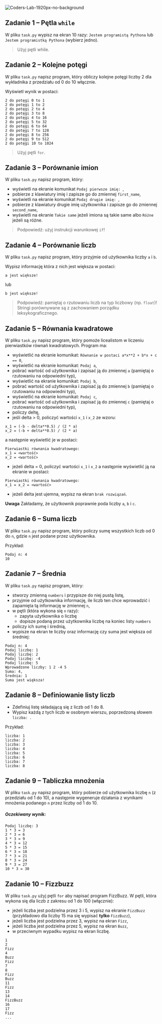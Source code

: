 ![Coders-Lab-1920px-no-background](https://user-images.githubusercontent.com/30623667/104709394-2cabee80-571f-11eb-9518-ea6a794e558e.png)


## Zadanie 1 &ndash; Pętla `while`

W pliku `task.py` wypisz na ekran 10 razy: `Jestem programistą Pythona` lub `Jestem programistką Pythona` (wybierz jedno).

> Użyj pętli while.


## Zadanie 2 &ndash; Kolejne potęgi

W pliku `task.py` napisz program, który obliczy kolejne potęgi liczby 2 dla wykładnika z przedziału od 0 do 10 włącznie.

Wyświetl wynik w postaci:
```
2 do potęgi 0 to 1
2 do potęgi 1 to 2
2 do potęgi 2 to 4
2 do potęgi 3 to 8
2 do potęgi 4 to 16
2 do potęgi 5 to 32
2 do potęgi 6 to 64
2 do potęgi 7 to 128
2 do potęgi 8 to 256
2 do potęgi 9 to 512
2 do potęgi 10 to 1024
```

> Użyj pętli `for`.


## Zadanie 3 &ndash; Porównanie imion

W pliku `task.py` napisz program, który:

* wyświetli na ekranie komunikat `Podaj pierwsze imię: `,
* pobierze z klawiatury imię i zapisze go do zmiennej `first_name`,
* wyświetli na ekranie komunikat `Podaj drugie imię: `,
* pobierze z klawiatury drugie imię użytkownika i zapisze go do zmiennej `second_name`,
* wyświetli na ekranie `Takie same` jeżeli imiona są takie same albo `Różne` jeżeli są różne.

> Podpowiedź: użyj instrukcji warunkowej `if`!


## Zadanie 4 &ndash; Porównanie liczb

W pliku `task.py` napisz program, który przyjmie od użytkownika liczby `a` i `b`.

Wypisz informację która z nich jest większa w postaci:
```
a jest większe!
```
lub
```
b jest większe!
```

> Podpowiedź: pamiętaj o rzutowaniu liczb na typ liczbowy (np. `float`)!
> Stringi porównywane są z zachowaniem porządku leksykograficznego.


## Zadanie 5 &ndash; Równania kwadratowe

W pliku `task.py` napisz program, który pomoże licealistom w liczeniu pierwiastków równań kwadratowych. Program ma:

* wyświetlić na ekranie komunikat: `Równanie w postaci a*x**2 + b*x + c == 0`,
* wyświetlić na ekranie komunikat: `Podaj a`,
* pobrać wartość od użytkownika i zapisać ją do zmiennej `a` (pamiętaj o rzutowaniu na odpowiedni typ),
* wyświetlić na ekranie komunikat: `Podaj b`,
* pobrać wartość od użytkownika i zapisać ją do zmiennej `b` (pamiętaj o rzutowaniu na odpowiedni typ),
* wyświetlić na ekranie komunikat: `Podaj c`,
* pobrać wartość od użytkownika i zapisać ją do zmiennej `c` (pamiętaj o rzutowaniu na odpowiedni typ),
* policzy deltę,
* jeśli delta > 0, policzyć wartości `x_1` i `x_2` ze wzoru:
```
x_1 = (-b - delta**0.5) / (2 * a)
x_2 = (-b + delta**0.5) / (2 * a)
```
a następnie wyświetlić je w postaci:
```
Pierwiastki równania kwadratowego:
x_1 = <wartość>
x_2 = <wartość>
```
* jeżeli delta = 0, policzyć wartości `x_1` i `x_2` a następnie wyświetlić ją na ekranie w postaci:
```
Pierwiastki równania kwadratowego:
x_1 = x_2 = <wartość>

```
* jeżeli delta jest ujemna, wypisz na ekran `brak rozwiązań`.

**Uwaga** Zakładamy, że użytkownik poprawnie poda liczby `a`, `b` i `c`.


## Zadanie 6 &ndash; Suma liczb

W pliku `task.py` napisz program, który policzy sumę wszystkich liczb od 0 do `n`, gdzie `n` jest podane przez użytkownika.

Przykład:
```
Podaj n: 4
10
```


## Zadanie 7 &ndash; Średnia

W pliku `task.py` napisz program, który:
* stworzy zmienną `numbers` i przypisze do niej pustą listę,
* przyjmie od użytkownika informację, ile liczb ten chce wprowadzić i zapamięta tą informację w zmiennej `n`,
* w pętli (która wykona się `n` razy):
  * zapyta użytkownika o liczbę
  * dopisze podaną przez użytkownika liczbę na koniec listy `numbers`
* policzy ich sumę i średnią,
* wypisze na ekran te liczby oraz informację czy suma jest większa od średniej:
```
Podaj n: 4
Podaj liczbę: 1
Podaj liczbę: 2
Podaj liczbę: -4
Podaj liczbę: 5
Wprowadzone liczby: 1 2 -4 5
Suma: 4,
Średnia: 1
Suma jest większa!
```


## Zadanie 8 &ndash; Definiowanie listy liczb

* Zdefiniuj listę składającą się z liczb od 1 do 8.
* Wypisz każdą z tych liczb w osobnym wierszu, poprzedzoną słowem `liczba: `.

Przykład:
```
liczba: 1
liczba: 2
liczba: 3
liczba: 4
liczba: 5
liczba: 6
liczba: 7
liczba: 8
```


## Zadanie 9 &ndash; Tabliczka mnożenia

W pliku `task.py` napisz program, który pobierze od użytkownika liczbę `n` (z przedziału od 1 do 10), a następnie wygeneruje działania z wynikami mnożenia podanego `n` przez liczby od 1 do 10.

##### Oczekiwany wynik:
```
Podaj liczbę: 3
1 * 3 = 3
2 * 3 = 6
3 * 3 = 9
4 * 3 = 12
5 * 3 = 15
6 * 3 = 18
7 * 3 = 21
8 * 3 = 24
9 * 3 = 27
10 * 3 = 30
```


## Zadanie 10 &ndash; Fizzbuzz

W pliku `task.py` użyj pętli `for` aby napisać program FizzBuzz. W pętli, która wykona się dla liczb z zakresu od 1 do 100 (włącznie):
* jeżeli liczba jest podzielna przez 3 i 5, wypisz na ekranie `FizzBuzz` (przykładowo dla liczby 15 ma się wypisać **tylko** `FizzBuzz`),
* jeżeli liczba jest podzielna przez 3, wypisz na ekran `Fizz`,
* jeżeli liczba jest podzielna przez 5, wypisz na ekran `Buzz`,
* w przeciwnym wypadku wypisz na ekran liczbę.

```
1
2
Fizz
4
Buzz
Fizz
7
8
Fizz
Buzz
11
Fizz
13
14
FizzBuzz
16
17
Fizz
...
```

